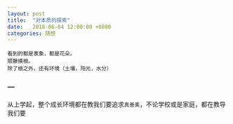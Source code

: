 ```yaml
---
layout: post
title:  "对本质的探索"
date:   2018-06-04 12:00:00 +0800
categories: 随想
---
```


```
看到的都是表象，都是花朵。
顺藤摸根。
除了根之外，还有环境（土壤，阳光，水分）
```

### 一
从上学起，整个成长环境都在教我们要追求``真善美``，不论学校或是家庭，都在教导我们要
